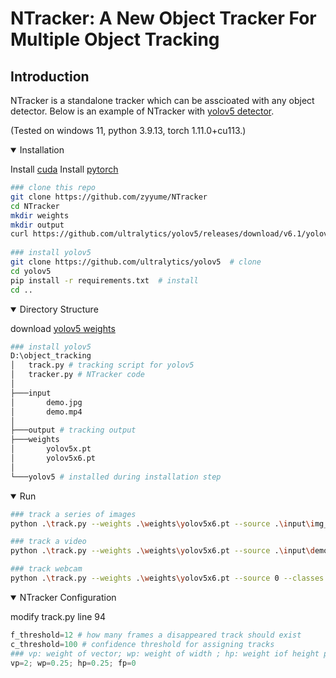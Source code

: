# NTracker: A New Object Tracker For Multiple Object Tracking

## Introduction
NTracker is a standalone tracker which can be asscioated with any object detector.
Below is an example of NTracker with [yolov5 detector](https://github.com/ultralytics/yolov5).

(Tested on windows 11, python 3.9.13, torch 1.11.0+cu113.)

<details open>
<summary>Installation</summary>

Install [cuda](https://developer.nvidia.com/cuda-downloads) 
Install [pytorch](https://pytorch.org/)

```bash
### clone this repo
git clone https://github.com/zyyume/NTracker
cd NTracker
mkdir weights
mkdir output
curl https://github.com/ultralytics/yolov5/releases/download/v6.1/yolov5x6.pt -o weights/yolov5x6.pt
  
### install yolov5
git clone https://github.com/ultralytics/yolov5  # clone
cd yolov5
pip install -r requirements.txt  # install
cd ..
```
</details>

<details open>
<summary>Directory Structure</summary>

download [yolov5 weights](https://github.com/ultralytics/yolov5/releases)

```bash
### install yolov5
D:\object_tracking
│   track.py # tracking script for yolov5
│   tracker.py # NTracker code
│
├───input
│       demo.jpg
│       demo.mp4
│
├───output # tracking output
├───weights
│       yolov5x.pt
│       yolov5x6.pt
│
└───yolov5 # installed during installation step
```
</details>

<details open>
<summary>Run</summary>

```bash
### track a series of images
python .\track.py --weights .\weights\yolov5x6.pt --source .\input\img_folder --classes 0

### track a video
python .\track.py --weights .\weights\yolov5x6.pt --source .\input\demo.mp4 --classes 0

### track webcam
python .\track.py --weights .\weights\yolov5x6.pt --source 0 --classes 0
```
</details>

<details open>
<summary>NTracker Configuration</summary>

modify track.py line 94

```python
f_threshold=12 # how many frames a disappeared track should exist
c_threshold=100 # confidence threshold for assigning tracks
### vp: weight of vector; wp: weight of width ; hp: weight iof height p; fp: weight of frame (reserved) 
vp=2; wp=0.25; hp=0.25; fp=0
```
</details>
